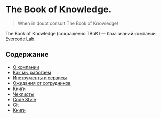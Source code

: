 # The Book of Knowledge.

> When in doubt consult The Book of Knowledge!

The Book of Knowledge (сокращенно TBoK) — база знаний компании [Evercode Lab](http://evercodelab.com).


## Содержание

* [О компании](/about/)
* [Как мы работаем](/how_we_work/)
* [Инструменты и сервисы](/instruments/)
* [Ожидания от сотрудников](/expectations/)
* [Книги](/books/)
* [Чеклисты](/checklists/)
* [Code Style](/code_style/)
* [Git](/git/)
* [Книги](/books/)
